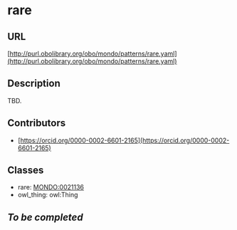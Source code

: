 # rare 
## URL 
[http://purl.obolibrary.org/obo/mondo/patterns/rare.yaml](http://purl.obolibrary.org/obo/mondo/patterns/rare.yaml)
## Description 
TBD.
## Contributors 
* [https://orcid.org/0000-0002-6601-2165](https://orcid.org/0000-0002-6601-2165) 
## Classes 
* rare: [MONDO:0021136](http://purl.obolibrary.org/obo/MONDO_0021136) 
* owl_thing: owl:Thing 
## _To be completed_